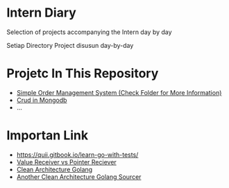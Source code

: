 # Intern Diary

Selection of projects accompanying the Intern day by day 

Setiap Directory Project disusun day-by-day 

# Projetc In This Repository
* [Simple Order Management System (Check Folder for More Information)](https://gitlab.warungpintar.co/enrinal/intern-diary/tree/master/Simple-Order-System-Management-Golang)
* [Crud in Mongodb](https://gitlab.warungpintar.co/enrinal/intern-diary/tree/master/crud%20mongodb)
* ...


# Importan Link
- https://quii.gitbook.io/learn-go-with-tests/
- [Value Receiver vs Pointer Reciever](https://gitlab.warungpintar.co/enrinal/intern-diary/blob/master/Value%20receiver%20vs%20Pointer%20receiver%20in%20Golang.md)
- [Clean Architecture Golang](https://gitlab.warungpintar.co/enrinal/intern-diary/blob/master/Clean%20Architecture%20Golang.md)
- [Another Clean Architecture Golang Sourcer](https://medium.com/golangid/mencoba-golang-clean-architecture-c2462f355f41)